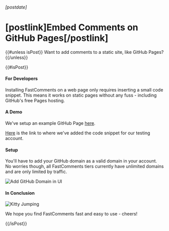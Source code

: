 ###### [postdate]
# [postlink]Embed Comments on GitHub Pages[/postlink]

{{#unless isPost}}
Want to add comments to a static site, like GitHub Pages?
{{/unless}}

{{#isPost}}
#### For Developers
Installing FastComments on a web page only requires inserting a small code snippet. This means it works on static pages without any fuss - including GitHub's free Pages hosting.

#### A Demo

We've setup an example GitHub Page <a href="https://blog.fastcomments.com/(12-30-2019)-fastcomments-demo.html" target="_blank">here</a>.

<a href="https://github.com/winrid/fastcomments-demo.github.io/blob/master/index.html#L29" target="_blank">Here</a> is the link to where we've added the code snippet for our
testing account.

#### Setup

You'll have to add your GitHub domain as a valid domain in your account. No worries though, all FastComments tiers currently have unlimited domains and are only limited by traffic.

<img data-src="fc-github-pages-add-domain.png" alt="Add GitHub Domain in UI" title="Add Domain UI" />

#### In Conclusion

<img data-src="https://cdn2.thecatapi.com/images/3sg.gif" alt="Kitty Jumping" title="Athletic Kitty" />

We hope you find FastComments fast and easy to use - cheers!

{{/isPost}}
